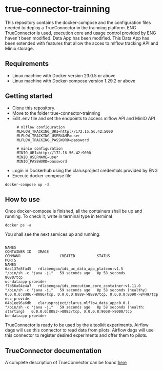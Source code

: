 # true-connector-trainning

This repository contains the docker-compose and the configuration files needed to deploy a TrueConnector in the trainning platform.
ENG TrueConnector is used, execution core and usage control provided by ENG haven´t been modified. Data App has been modified. This Data App has been extended with features that allow the acces to mlflow tracking API and Minio storage. 

## Requirements

- Linux machine with Docker version 23.0.5 or above
- Linux machine with Docker-compose version 1.29.2 or above

## Getting started

- Clone this repository.
- Move to the folder true-connector-trainning
- Edit .env file and set the endpoints to access mlflow API and MinIO API
  ```
    # mlflow configuration
    MLFLOW_TRACKING_URI=http://172.16.56.42:5000
    MLFLOW_TRACKING_USERNAME=user
    MLFLOW_TRACKING_PASSWORD=password

    # minio configuration
    MINIO_URI=http://172.16.56.42:9000
    MINIO_USERNAME=user
    MINIO_PASSWORD=password
  ```
- Login in Dockerhub using the clarusproject credentials provided by ENG
- Execute docker-compose file
```
docker-compose up -d
```

## How to use

Once docker-compose is finished, all the containers shall be up and running. To check it, write in terminal type in terminal
```
docker ps -a
```
You shall see the next services up and running:
```
                                                                                                       NAMES
CONTAINER ID   IMAGE                                             COMMAND                  CREATED          STATUS                             PORTS                                                                    NAMES
6ac137e8fa45   rdlabengpa/ids_uc_data_app_platoon:v1.5           "/bin/sh -c 'java -j…"   59 seconds ago   Up 58 seconds                      8080/tcp                                                                 uc-dataapp-provider
f7b56a04e4a7   rdlabengpa/ids_execution_core_container:v1.11.0   "/bin/sh -c 'java -j…"   59 seconds ago   Up 58 seconds (healthy)            0.0.0.0:8086->8086/tcp, 0.0.0.0:8889->8889/tcp, 0.0.0.0:8090->8449/tcp   ecc-provider
04b1ee96a6db   clarusproject/clarus_mlflow_data_app:0.0.1        "/bin/sh -c 'java -j…"   59 seconds ago   Up 58 seconds (health: starting)   0.0.0.0:8083->8083/tcp, 0.0.0.0:9008->9000/tcp                           be-dataapp-provider  
```

TrueConnector is ready to be used by the aitoolkit experiments.
Airflow dags will use this connector to read data from pilots.
Airflow dags will use this connector to register desired experiments and offer them to pilots.

## TrueConnector documentation
A complete description of TrueConnector can be found [here](https://github.com/Engineering-Research-and-Development/true-connector)